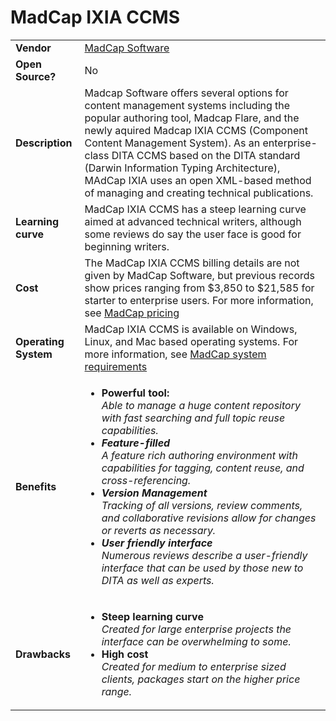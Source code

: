 # MadCap IXIA CCMS

<table>
  <tr>
    <td><b>Vendor</td>
    <td> <a href="https://www.madcapsoftware.com">MadCap Software</a></td>
  </tr>
  <tr>
    <td><b>Open Source?</td>
    <td>No</td>
  </tr>
  <tr>
    <td><b>Description</td>
    <td>Madcap Software offers several options for content management systems including the popular authoring tool, Madcap Flare, and the newly aquired Madcap IXIA CCMS (Component Content Management System). As an enterprise-class DITA CCMS based on the DITA standard (Darwin Information Typing Architecture), MAdCap IXIA uses an open XML-based method of managing and creating technical publications.
  </tr> 
  <tr>
    <td><b>Learning curve</td>
    <td>MadCap IXIA CCMS has a steep learning curve aimed at advanced technical writers, although some reviews do say the user face is good for beginning writers. </td>
  </tr> 
  <tr>
    <td><b>Cost</td>
    <td>The MadCap IXIA CCMS billing details are not given by MadCap Software, but previous records show prices ranging from $3,850 to $21,585 for starter to enterprise users. For more information,  see <a href="https://www.madcapsoftware.com/pricing/"> MadCap pricing</a></td>
  </tr>
  <tr>
    <td><b>Operating System</td>
    <td>MadCap IXIA CCMS is available on Windows, Linux, and Mac based operating systems. For more information, see <a href="https://www.ixiasoft.com/learning-support/documentation/version/5-0/system-requirements/">MadCap system requirements</a></td>
  </tr> 
  <tr>
    <td><b>Benefits</td>
  <td>
    <ul>
      <li><b>Powerful  tool:</b><br><i>Able to manage a huge content repository with fast searching and full topic reuse capabilities.</li>
      <li><b>Feature-filled </b><br><i>A feature rich authoring environment with capabilities for tagging, content reuse, and cross-referencing.</li>
      <li><b>Version Management</b><br><i>Tracking of all versions, review comments, and collaborative revisions allow for changes or reverts as necessary.</li>
      <li><b>User friendly interface</b><br><i>Numerous reviews describe a user-friendly interface that can be used by those new to DITA as well as experts.</li>
    </ul>
  </td>
</tr>
<tr>
  <td><b>Drawbacks</td>
  <td>
    <ul>
      <li><b>Steep learning curve</b><br><i>Created for large enterprise projects the interface can be overwhelming to some. </i></li>
      <li><b>High cost</b><br><i>Created for medium to enterprise sized clients, packages start on the higher price range. </i></li>
    </ul>
  </td> 
</tr>
<tr>
</tr>
</table>
